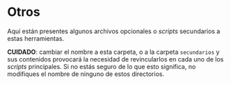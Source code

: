 # Otros

Aquí están presentes algunos archivos opcionales o *scripts* secundarios 
a estas herramientas.

**CUIDADO**: cambiar el nombre a esta carpeta, o a la carpeta `secundarios` 
y sus contenidos provocará la necesidad de revincularlos en cada uno de 
los *scripts* principales. Si no estás seguro de lo que esto significa,
no modifiques el nombre de ninguno de estos directorios.
